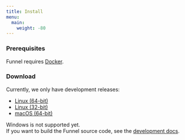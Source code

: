 ```yaml
---
title: Install
menu:
  main:
    weight: -80
---
```


### Prerequisites

Funnel requires [Docker][docker].

### Download

Currently, we only have development releases:

- [Linux (64-bit)][linux-64-bin]
- [Linux (32-bit)][linux-32-bin]
- [macOS (64-bit)][mac-64-bin]

Windows is not supported yet.  
If you want to build the Funnel source code, see the [development docs][dev].



[linux-64-bin]: https://github.com/ohsu-comp-bio/funnel/releases/download/dev/funnel-linux-amd64.tar.gz
[linux-32-bin]: https://github.com/ohsu-comp-bio/funnel/releases/download/dev/funnel-linux-386.tar.gz
[mac-64-bin]: https://github.com/ohsu-comp-bio/funnel/releases/download/dev/funnel-darwin-amd64.tar.gz
[dev]: /docs/devel
[docker]: https://docker.io
